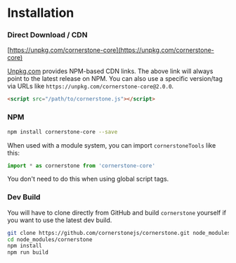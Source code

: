 # Installation

### Direct Download / CDN
[https://unpkg.com/cornerstone-core](https://unpkg.com/cornerstone-core)

<!--email_off-->
[Unpkg.com](https://unpkg.com) provides NPM-based CDN links. The above link will always point to the latest release on NPM. You can also use a specific version/tag via URLs like `https://unpkg.com/cornerstone-core@2.0.0`.
<!--/email_off-->

``` html
<script src="/path/to/cornerstone.js"></script>
```

### NPM

``` bash
npm install cornerstone-core --save
```

When used with a module system, you can import `cornerstoneTools` like this:

``` js
import * as cornerstone from 'cornerstone-core'
```

You don't need to do this when using global script tags.

### Dev Build

You will have to clone directly from GitHub and build `cornerstone` yourself if you want to use the latest dev build.

``` bash
git clone https://github.com/cornerstonejs/cornerstone.git node_modules/cornerstone
cd node_modules/cornerstone
npm install
npm run build
```
